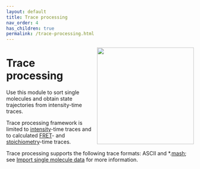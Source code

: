 ```yaml
---
layout: default
title: Trace processing
nav_order: 4
has_children: true
permalink: /trace-processing.html
---
```


<img src="assets/images/logos/logo-trace-processing_noname_400px.png" width="260" style="float:right; margin-left: 15px;"/>

# Trace processing

Use this module to sort single molecules and obtain state trajectories from intensity-time traces.

Trace processing framework is limited to <u>intensity</u>-time traces and to calculated <u>FRET</u>- and <u>stoichiometry</u>-time traces.

Trace processing supports the following trace formats: ASCII and 
*.[<u>mash</u>](output-files/mash-mash-project.html); see 
[Import single molecule data](trace-processing/workflow.html#import-single-molecule-data) for more information.
